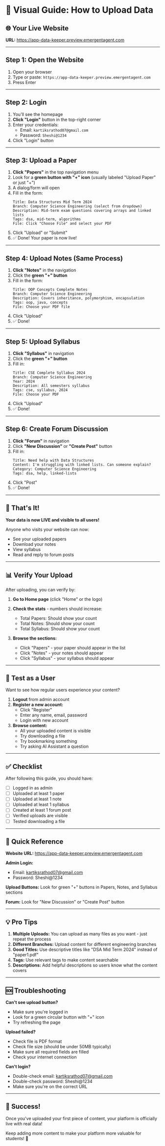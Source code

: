 # 📸 Visual Guide: How to Upload Data

## 🌐 Your Live Website
**URL:** https://app-data-keeper.preview.emergentagent.com

---

## Step 1: Open the Website

1. Open your browser
2. Type or paste: `https://app-data-keeper.preview.emergentagent.com`
3. Press Enter

---

## Step 2: Login

1. You'll see the homepage
2. **Click "Login"** button in the top-right corner
3. Enter your credentials:
   - Email: `kartiksrathod07@gmail.com`
   - Password: `Sheshi@1234`
4. Click "Login" button

---

## Step 3: Upload a Paper

1. **Click "Papers"** in the top navigation menu
2. Look for a **green button with "+" icon** (usually labeled "Upload Paper" or just "+")
3. A dialog/form will open
4. Fill in the form:
   ```
   Title: Data Structures Mid Term 2024
   Branch: Computer Science Engineering (select from dropdown)
   Description: Mid-term exam questions covering arrays and linked lists
   Tags: dsa, mid-term, algorithms
   File: Click "Choose File" and select your PDF
   ```
5. Click "Upload" or "Submit"
6. ✅ Done! Your paper is now live!

---

## Step 4: Upload Notes (Same Process)

1. **Click "Notes"** in the navigation
2. Click the **green "+" button**
3. Fill in the form:
   ```
   Title: OOP Concepts Complete Notes
   Branch: Computer Science Engineering
   Description: Covers inheritance, polymorphism, encapsulation
   Tags: oop, java, concepts
   File: Choose your PDF file
   ```
4. Click "Upload"
5. ✅ Done!

---

## Step 5: Upload Syllabus

1. **Click "Syllabus"** in navigation
2. Click the **green "+" button**
3. Fill in:
   ```
   Title: CSE Complete Syllabus 2024
   Branch: Computer Science Engineering
   Year: 2024
   Description: All semesters syllabus
   Tags: cse, syllabus, 2024
   File: Choose your PDF
   ```
4. Click "Upload"
5. ✅ Done!

---

## Step 6: Create Forum Discussion

1. **Click "Forum"** in navigation
2. Click **"New Discussion"** or **"Create Post"** button
3. Fill in:
   ```
   Title: Need help with Data Structures
   Content: I'm struggling with linked lists. Can someone explain?
   Category: Computer Science Engineering
   Tags: dsa, help, linked-lists
   ```
4. Click "Post"
5. ✅ Done!

---

## 🎉 That's It!

**Your data is now LIVE and visible to all users!**

Anyone who visits your website can now:
- See your uploaded papers
- Download your notes
- View syllabus
- Read and reply to forum posts

---

## 📊 Verify Your Upload

After uploading, you can verify by:

1. **Go to Home page** (click "Home" or the logo)
2. **Check the stats** - numbers should increase:
   - Total Papers: Should show your count
   - Total Notes: Should show your count
   - Total Syllabus: Should show your count

3. **Browse the sections:**
   - Click "Papers" - your paper should appear in the list
   - Click "Notes" - your notes should appear
   - Click "Syllabus" - your syllabus should appear

---

## 🔄 Test as a User

Want to see how regular users experience your content?

1. **Logout** from admin account
2. **Register a new account:**
   - Click "Register"
   - Enter any name, email, password
   - Login with new account
3. **Browse content:**
   - All your uploaded content is visible
   - Try downloading a file
   - Try bookmarking something
   - Try asking AI Assistant a question

---

## ✅ Checklist

After following this guide, you should have:

- [ ] Logged in as admin
- [ ] Uploaded at least 1 paper
- [ ] Uploaded at least 1 note
- [ ] Uploaded at least 1 syllabus
- [ ] Created at least 1 forum post
- [ ] Verified uploads are visible
- [ ] Tested downloading a file

---

## 🎯 Quick Reference

**Website URL:** https://app-data-keeper.preview.emergentagent.com

**Admin Login:**
- Email: kartiksrathod07@gmail.com
- Password: Sheshi@1234

**Upload Buttons:** Look for green "+" buttons in Papers, Notes, and Syllabus sections

**Forum:** Look for "New Discussion" or "Create Post" button

---

## 💡 Pro Tips

1. **Multiple Uploads:** You can upload as many files as you want - just repeat the process
2. **Different Branches:** Upload content for different engineering branches
3. **Good Titles:** Use descriptive titles like "DSA Mid Term 2024" instead of "paper1.pdf"
4. **Tags:** Use relevant tags to make content searchable
5. **Descriptions:** Add helpful descriptions so users know what the content covers

---

## 🆘 Troubleshooting

**Can't see upload button?**
- Make sure you're logged in
- Look for a green circular button with "+" icon
- Try refreshing the page

**Upload failed?**
- Check file is PDF format
- Check file size (should be under 50MB typically)
- Make sure all required fields are filled
- Check your internet connection

**Can't login?**
- Double-check email: kartiksrathod07@gmail.com
- Double-check password: Sheshi@1234
- Make sure you're on the correct URL

---

## 🎊 Success!

Once you've uploaded your first piece of content, your platform is officially live with real data!

Keep adding more content to make your platform more valuable for students! 🚀
